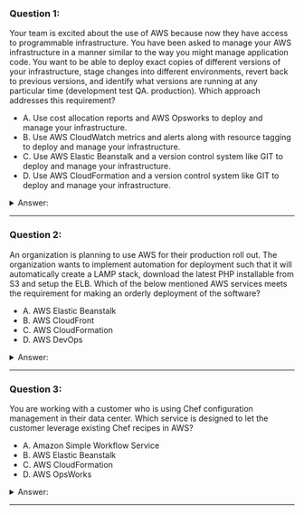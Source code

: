 ### Question 1:

Your team is excited about the use of AWS because now they have access to programmable infrastructure. You have been asked to manage your AWS infrastructure in a manner similar to the way you might manage application code. You want to be able to deploy exact copies of different versions of your infrastructure, stage changes into different environments, revert back to previous versions, and identify what versions are running at any particular time (development test QA. production). Which approach addresses this requirement?

- A. Use cost allocation reports and AWS Opsworks to deploy and manage your infrastructure.
- B. Use AWS CloudWatch metrics and alerts along with resource tagging to deploy and manage your infrastructure.
- C. Use AWS Elastic Beanstalk and a version control system like GIT to deploy and manage your infrastructure.
- D. Use AWS CloudFormation and a version control system like GIT to deploy and manage your infrastructure.

<details><summary>Answer:</summary><p>
[D]

Explanation:

Question 1@http://jayendrapatil.com/aws-elastic-beanstalk-vs-opsworks-vs-cloudformation/

</p></details><hr>

### Question 2:

An organization is planning to use AWS for their production roll out. The organization wants to implement automation for deployment such that it will automatically create a LAMP stack, download the latest PHP installable from S3 and setup the ELB. Which of the below mentioned AWS services meets the requirement for making an orderly deployment of the software?

- A. AWS Elastic Beanstalk
- B. AWS CloudFront
- C. AWS CloudFormation
- D. AWS DevOps

<details><summary>Answer:</summary><p>
[A]

Explanation:

Question 2@http://jayendrapatil.com/aws-elastic-beanstalk-vs-opsworks-vs-cloudformation/

</p></details><hr>

### Question 3:

You are working with a customer who is using Chef configuration management in their data center. Which service is designed to let the customer leverage existing Chef recipes in AWS?

- A. Amazon Simple Workflow Service
- B. AWS Elastic Beanstalk
- C. AWS CloudFormation
- D. AWS OpsWorks

<details><summary>Answer:</summary><p>
[D]

Explanation:

Question 3@http://jayendrapatil.com/aws-elastic-beanstalk-vs-opsworks-vs-cloudformation/

</p></details><hr>

